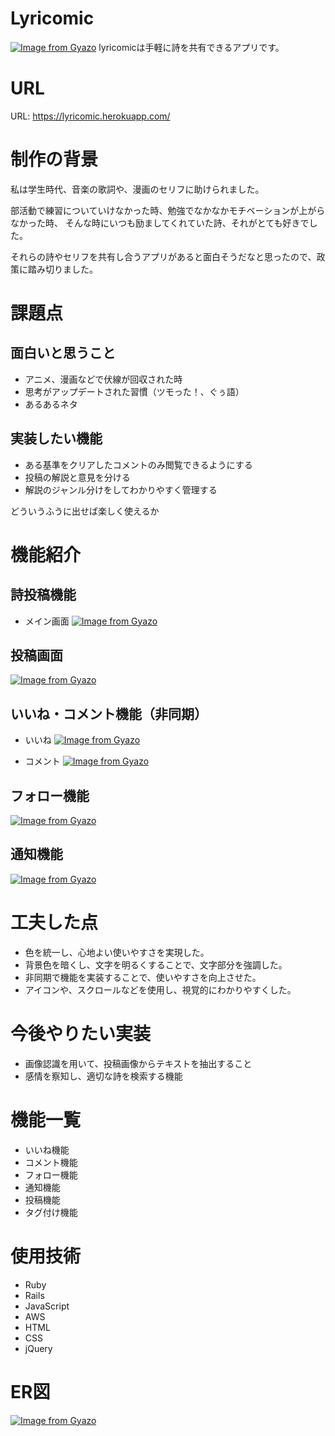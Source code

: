 # Lyricomic
[![Image from Gyazo](https://i.gyazo.com/904d9304345d02d702a864d7c13d98b6.png)](https://gyazo.com/904d9304345d02d702a864d7c13d98b6)
lyricomicは手軽に詩を共有できるアプリです。

# URL
URL: https://lyricomic.herokuapp.com/

# 制作の背景
私は学生時代、音楽の歌詞や、漫画のセリフに助けられました。

部活動で練習についていけなかった時、勉強でなかなかモチベーションが上がらなかった時、
そんな時にいつも励ましてくれていた詩、それがとても好きでした。

それらの詩やセリフを共有し合うアプリがあると面白そうだなと思ったので、政策に踏み切りました。

# 課題点
## 面白いと思うこと
- アニメ、漫画などで伏線が回収された時
- 思考がアップデートされた習慣（ツモった！、ぐぅ語）
- あるあるネタ


## 実装したい機能
- ある基準をクリアしたコメントのみ閲覧できるようにする
- 投稿の解説と意見を分ける
- 解説のジャンル分けをしてわかりやすく管理する

どういうふうに出せば楽しく使えるか


# 機能紹介
## 詩投稿機能
- メイン画面
[![Image from Gyazo](https://i.gyazo.com/1748995994aa11a28a8f10ccc5b3298c.gif)](https://gyazo.com/1748995994aa11a28a8f10ccc5b3298c)

## 投稿画面
[![Image from Gyazo](https://i.gyazo.com/3e01249ce764a35d86463b40eb921981.gif)](https://gyazo.com/3e01249ce764a35d86463b40eb921981)

## いいね・コメント機能（非同期）
- いいね
[![Image from Gyazo](https://i.gyazo.com/381169ef41cd50599498063800db6554.gif)](https://gyazo.com/381169ef41cd50599498063800db6554)

- コメント
[![Image from Gyazo](https://i.gyazo.com/8b44659d6f45d4615b3d8698ff107bc6.gif)](https://gyazo.com/8b44659d6f45d4615b3d8698ff107bc6)

## フォロー機能
[![Image from Gyazo](https://i.gyazo.com/5e4f4ec2664cad9ec9b6e5c678c55d5e.gif)](https://gyazo.com/5e4f4ec2664cad9ec9b6e5c678c55d5e)

## 通知機能
[![Image from Gyazo](https://i.gyazo.com/93e3cba35113efef0320b0f1dabf44c5.gif)](https://gyazo.com/93e3cba35113efef0320b0f1dabf44c5)

# 工夫した点
- 色を統一し、心地よい使いやすさを実現した。
- 背景色を暗くし、文字を明るくすることで、文字部分を強調した。
- 非同期で機能を実装することで、使いやすさを向上させた。
- アイコンや、スクロールなどを使用し、視覚的にわかりやすくした。

# 今後やりたい実装
- 画像認識を用いて、投稿画像からテキストを抽出すること
- 感情を察知し、適切な詩を検索する機能

# 機能一覧
- いいね機能
- コメント機能
- フォロー機能
- 通知機能
- 投稿機能
- タグ付け機能

# 使用技術
- Ruby
- Rails
- JavaScript
- AWS
- HTML
- CSS
- jQuery

# ER図
[![Image from Gyazo](https://i.gyazo.com/7c51a6cd5a8febd21141e3d4fc5c43b5.png)](https://gyazo.com/7c51a6cd5a8febd21141e3d4fc5c43b5)
